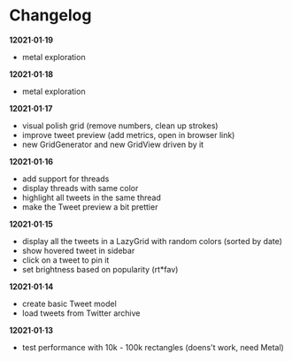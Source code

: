 # Changelog

**12021·01·19**
- metal exploration

**12021·01·18**
- metal exploration

**12021·01·17**
- visual polish grid (remove numbers, clean up strokes)
- improve tweet preview (add metrics, open in browser link)
- new GridGenerator and new GridView driven by it

**12021·01·16**
- add support for threads
- display threads with same color
- highlight all tweets in the same thread
- make the Tweet preview a bit prettier

**12021·01·15**
- display all the tweets in a LazyGrid with random colors (sorted by date)
- show hovered tweet in sidebar
- click on a tweet to pin it
- set brightness based on popularity (rt*fav)

**12021·01·14**
- create basic Tweet model
- load tweets from Twitter archive

**12021·01·13**
- test performance with 10k - 100k rectangles (doens't work, need Metal)
